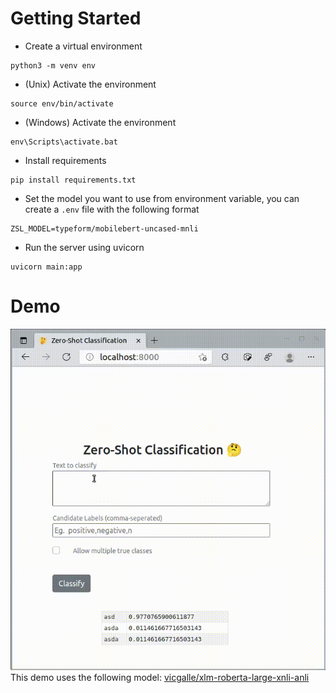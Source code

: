 # Getting Started
- Create a virtual environment
```
python3 -m venv env
```

- (Unix) Activate the environment
```
source env/bin/activate
```
- (Windows) Activate the environment
```
env\Scripts\activate.bat
```

- Install requirements
```
pip install requirements.txt
```

- Set the model you want to use from environment variable, you can create a `.env` file with the following format
```
ZSL_MODEL=typeform/mobilebert-uncased-mnli
```

- Run the server using uvicorn
```
uvicorn main:app
```

# Demo
![demo](demo/fast-api-zsl-web-demo.gif)  
This demo uses the following model: [vicgalle/xlm-roberta-large-xnli-anli](https://huggingface.co/vicgalle/xlm-roberta-large-xnli-anli)